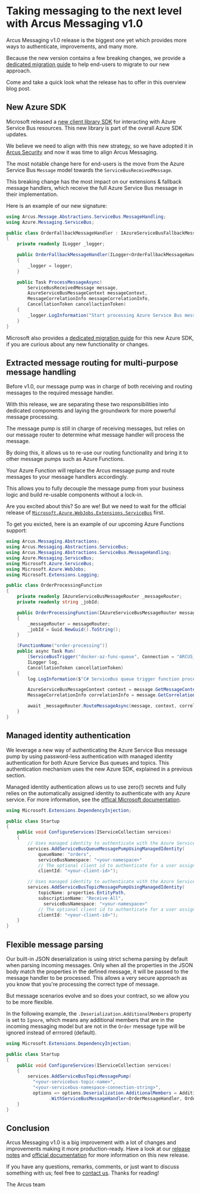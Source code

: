 # Taking messaging to the next level with Arcus Messaging v1.0
Arcus Messaging v1.0 release is the biggest one yet which provides more ways to authenticate, improvements, and many more.

Because the new version contains a few breaking changes, we provide a [dedicated migration guide](https://messaging.arcus-azure.net/guides/migration-guide-v1.0) to help end-users to migrate to our new approach.

Come and take a quick look what the release has to offer in this overview blog post.

## New Azure SDK
Microsoft released a [new client library SDK](https://github.com/Azure/azure-sdk-for-net/blob/main/sdk/servicebus/Azure.Messaging.ServiceBus/README.md) for interacting with Azure Service Bus resources. This new library is part of the overall Azure SDK updates.

We believe we need to align with this new strategy, so we have adopted it in [Arcus Security](https://github.com/arcus-azure/arcus.security) and now it was time to align Arcus Messaging.

The most notable change here for end-users is the move from the Azure Service Bus `Message` model towards the `ServiceBusReceivedMessage`.

This breaking change has the most impact on our extensions & fallback message handlers, which receive the full Azure Service Bus message in their implementation.

Here is an example of our new signature:

```csharp
using Arcus.Message.Abstractions.ServiceBus.MessageHandling;
using Azure.Messaging.ServiceBus;

public class OrderFallbackMessageHandler : IAzureServiceBusFallbackMessageHandler
{
    private readonly ILogger _logger;

    public OrderFallbackMessageHandler(ILogger<OrderFallbackMessageHandler> logger)
    {
        _logger = logger;
    }

    public Task ProcessMessageAsync(
        ServiceBusReceivedMessage message,
        AzureServiceBusMessageContext messageContext,
        MessageCorrelationInfo messageCorrelationInfo,
        CancellationToken cancellactionToken)
    {
        _logger.LogInformation("Start processing Azure Service Bus message {MessageId}...", message.MessageId);
    }
}
```

Microsoft also provides a [dedicated migration guide](https://github.com/Azure/azure-sdk-for-net/blob/main/sdk/servicebus/Azure.Messaging.ServiceBus/MigrationGuide.md) for this new Azure SDK, if you are curious about any new functionality or changes.

## Extracted message routing for multi-purpose message handling
Before v1.0, our message pump was in charge of both receiving and routing messages to the required message handler. 

With this release, we are separating these two responsibilities into dedicated components and laying the groundwork for more powerful message processing.

The message pump is still in charge of receiving messages, but relies on our message router to determine what message handler will process the message.

By doing this, it allows us to re-use our routing functionality and bring it to other message pumps such as Azure Functions.

Your Azure Function will replace the Arcus message pump and route messages to your message handlers accordingly.

This allows you to fully decouple the message pump from your business logic and build re-usable components without a lock-in.

Are you excited about this? So are we! But we need to wait for the official release of [`Microsoft.Azure.WebJobs.Extensions.ServiceBus`](https://www.nuget.org/packages/Microsoft.Azure.WebJobs.Extensions.ServiceBus/5.0.0-beta.5) first.

To get you exicted, here is an example of our upcoming Azure Functions support:

```csharp
using Arcus.Messaging.Abstractions;
using Arcus.Messaging.Abstractions.ServiceBus;
using Arcus.Messaging.Abstractions.ServiceBus.MessageHandling;
using Azure.Messaging.ServiceBus;
using Microsoft.Azure.ServiceBus;
using Microsoft.Azure.WebJobs;
using Microsoft.Extensions.Logging;

public class OrderProcessingFunction
{
    private readonly IAzureServiceBusMessageRouter _messageRouter;
    private readonly string _jobId;

    public OrderProcessingFunction(IAzureServiceBusMessageRouter messageRouter)
    {
        _messageRouter = messageRouter;
        _jobId = Guid.NewGuid().ToString();
    }

    [FunctionName("order-processing")]
    public async Task Run(
        [ServiceBusTrigger("docker-az-func-queue", Connection = "ARCUS_SERVICEBUS_CONNECTIONSTRING")] ServiceBusReceivedMessage message,
        ILogger log,
        CancellationToken cancellationToken)
    {
        log.LogInformation($"C# ServiceBus queue trigger function processed message: {message.MessageId}");

        AzureServiceBusMessageContext context = message.GetMessageContext(_jobId);
        MessageCorrelationInfo correlationInfo = message.GetCorrelationInfo();

        await _messageRouter.RouteMessageAsync(message, context, correlationInfo, cancellationToken);
    }
}
```

## Managed identity authentication
We leverage a new way of authenticating the Azure Service Bus message pump by using password-less authentication with managed identity authentication for both Azure Service Bus queues and topics. 
This authentication mechanism uses the new Azure SDK, explained in a previous section. 

Managed identity authentication allows us to use zero(!) secrets and fully relies on the automatically assigned identity to authenticate with any Azure service.
For more information, see the [offical Microsoft documentation](https://docs.microsoft.com/en-us/azure/active-directory/managed-identities-azure-resources/overview#how-a-user-assigned-managed-identity-works-with-an-azure-vm).

```csharp
using Microsoft.Extensions.DependencyInjection;

public class Startup
{
    public void ConfigureServices(IServiceCollection services)
    {
        // Uses managed identity to authenticate with the Azure Service Bus Queue:
        services.AddServiceBusQueueMessagePumpUsingManagedIdentity(
            queueName: "orders",
            serviceBusNamespace: "<your-namespace>"
            // The optional client id to authenticate for a user assigned managed identity.
            clientId: "<your-client-id>");

        // Uses managed identity to authenticate with the Azure Service Bus Topic:
        services.AddServiceBusTopicMessagePumpUsingManagedIdentity(
            topicName: properties.EntityPath,
            subscriptionName: "Receive-All", 
	          serviceBusNamespace: "<your-namespace>"
            // The optional client id to authenticate for a user assigned managed identity.
            clientId: "<your-client-id>");
    }
}
```

## Flexible message parsing
Our built-in JSON deserialization is using strict schema parsing by default when parsing incoming messages. Only when all the properties in the JSON body match the properties in the defined message, it will be passed to the message handler to be processed. This allows a very secure approach as you know that you're processing the correct type of message.

But message scenarios evolve and so does your contract, so we allow you to be more flexible.

In the following example, the `.Deserialization.AdditionalMembers` property is set to `Ignore`, which means any additional members that are in the incoming messaging model but are not in the `Order` message type will be ignored instead of errrored (default).

```csharp
using Microsoft.Extensions.DependencyInjection;

public class Startup
{
    public void ConfigureServices(IServiceCollection services)
    {
        services.AddServiceBusTopicMessagePump(
          "<your-servicebus-topic-name>", 
          "<your-servicebus-namespace-connection-string>", 
          options => options.Deserialization.AdditionalMembers = AdditionalMembersHandling.Ignore)
                .WithServiceBusMessageHandler<OrderMessageHandler, Order>();
    }
}
```

## Conclusion
Arcus Messaging v1.0 is a big improvement with a lot of changes and improvements making it more production-ready.
Have a look at our [release notes](https://github.com/arcus-azure/arcus.messaging/releases/tag/v1.0.0) and [official documentation](https://messaging.arcus-azure.net/) for more information on this new release.

If you have any questions, remarks, comments, or just want to discuss something with us; feel free to [contact us](https://github.com/arcus-azure/arcus.messaging/issues/new/choose).
Thanks for reading!

The Arcus team
